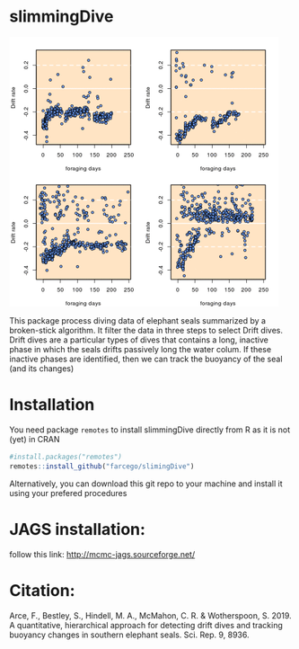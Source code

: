 # slimmingDive



![example](https://github.com/farcego/slimmingDive/blob/master/inst/readme.gif)


This package process diving data of elephant seals summarized by a
broken-stick algorithm. It filter the data in three steps to select
Drift dives. Drift dives are a particular types of dives that contains
a long, inactive phase in which the seals drifts passively long the
water colum. If these inactive phases are identified, then we can
track the buoyancy of the seal (and its changes)




# Installation


You need package `remotes` to install slimmingDive
directly from R as it is not (yet) in CRAN

```R
#install.packages("remotes")
remotes::install_github("farcego/slimingDive")
```

Alternatively, you can download this git repo to your machine and
install it using your prefered procedures

# JAGS installation:

follow this link: http://mcmc-jags.sourceforge.net/


# Citation:

Arce, F., Bestley, S., Hindell, M. A., McMahon, C. R. & Wotherspoon,
S. 2019. A quantitative, hierarchical approach for detecting drift dives and tracking buoyancy changes in southern elephant seals. Sci. Rep. 9, 8936.
